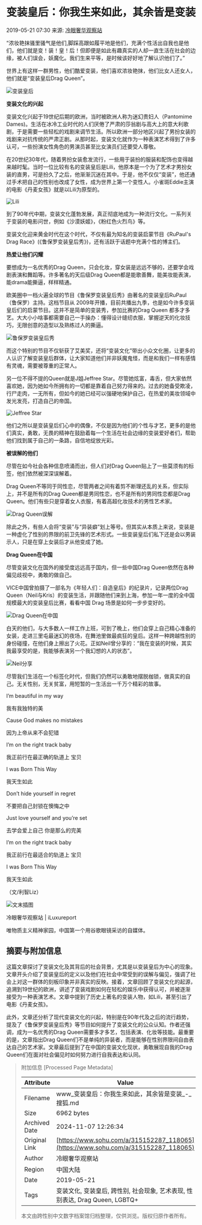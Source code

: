 # 变装皇后：你我生来如此，其余皆是变装

2019-05-21 07:30 来源: [冷眼奢华观察站](https://www.sohu.com/a/315152287_118065?spm=smpc.content-abroad.content.1.1730982316604uu50aJ0)

“浓妆艳抹骚里骚气是他们,脚踩高跟如履平地是他们，充满个性活出自我也是他们，他们就是变！装！皇！后！但即便是如此有趣真实的人却一直生活在社会的边缘，被人们误会，妖魔化。我们生来平等，是时候该好好地了解认识他们了。”

世界上有这样一群男性，他们酷爱变装，他们喜欢浓妆艳抹，他们比女人还女人，他们就是“变装皇后Drag Queen”。

![变装皇后](//5b0988e595225.cdn.sohucs.com/images/20190520/16b6d81a556f4eb9b309376930a0db33.jpeg)

**变装文化的兴起**

变装文化兴起于19世纪后期的欧洲，当时被欧洲人称为迷幻贵妇人（Pantomime Dames)。生活在冰冷工业时代的人们厌倦了严肃的莎翁剧与高大上的意大利歌剧，于是需要一些轻松的戏剧来调节生活。所以欧洲一部分地区兴起了男扮女装的戏剧来对抗传统的严肃正剧。从那时起，变装文化就作为一种表演艺术得到了许多认可，一些扮演女性角色的男演员甚至比女演员们还要受人尊敬。

在20世纪30年代，随着男扮女装愈发流行，一些用于装扮的服装和配饰也变得越来越时髦。当时一位比较有名的变装皇后是Lili，他原本是一个为了艺术才男扮女装的直男，可是扮久了之后，他渐渐沉迷在其中。于是，他不仅仅“变装”，他还通过手术把自己的性别也改成了女性，成为世界上第一个变性人。小雀斑Eddie主演的电影《丹麦女孩》就是以Lili为原型的。 

![Lili](//5b0988e595225.cdn.sohucs.com/images/20190520/f8ed2ddf6bf344e28eb58c6a27e3bb11.jpeg)

到了90年代中期，变装文化蓬勃发展，真正彻底地成为一种流行文化。一系列关于变装的电影问世，例如《沙漠妖姬》，《粉红色火烈鸟》等。

变装文化迎来黄金时代在这个时代，不仅有最为知名的变装启蒙节目《RuPaul's Drag Race》(《鲁保罗变装皇后秀》)，还有活跃于话题中充满个性的博主们。

**热爱让他们闪耀**

要想成为一名优秀的Drag Queen，只会化妆，穿女装是远远不够的，还要学会戏剧表演和舞蹈等。许多著名的天后级Drag Queen都是能歌善舞，能美妆能表演，能drama能撕逼，样样精通。

欧美圈中一档火遍全球的节目《鲁保罗变装皇后秀》由著名的变装皇后RuPaul（鲁保罗）主持。这档节目从 2009年开播，目前共播出九季，也是如今许多变装皇后们的启蒙节目。这并不是简单的变装秀，参加比赛的Drag Queen 都多才多艺。大大小小啥事都需要自己一手操办：懂得设计缝纫衣服，掌握逆天的化妆技巧，无限创意的造型以及熟练过人的撕逼。

![鲁保罗变装皇后秀](//5b0988e595225.cdn.sohucs.com/images/20190520/256dc6e7cdba4f67b8d52b6e94c8ce12.jpeg)

而这个特别的节目不仅斩获了艾美奖，还将“变装文化”带出小众文化圈，让更多的人认识了解变装皇后群体，让大家知道他们并非妖魔鬼怪，而是和我们一样有感情有灵魂，需要被尊重的正常人。

另一位不得不提的Queen就是J姐Jeffree Star。尽管她炫富，毒舌，但大家依然喜欢她，因为她如今所拥有的一切都是靠着自己努力得来的。过去的她备受欺凌，行尸走肉，一无所有，但如今的她已经可以强硬地保护自己，在热爱的美妆领域中发光发亮，打造自己的帝国。

![Jeffree Star](//5b0988e595225.cdn.sohucs.com/images/20190520/27df678e2da7494e94273faeb49eaaaf.jpeg)

他们之所以是变装皇后们心中的偶像，不仅是因为他们的个性与才艺，更多的是他们真实，勇敢，无畏的精神在鼓励着每一个生活在社会边缘的变装爱好者们，帮助他们找到属于自己的一条路，自信地绽放光彩。

**被误解的他们**

尽管在如今社会各种信息喷涌而出，但人们对Drag Queen贴上了一些莫须有的标签，他们依然被深深误解着。

Drag Queen不等同于同性恋，尽管两者之间有着剪不断理还乱的关系，但实际上，并不是所有的Drag Queen都是男同性恋，也不是所有的男同性恋都是Drag Queen。他们有些只是穿着女人衣服，有着高超化妆技术的男性艺术家。

![Drag Queen误解](//5b0988e595225.cdn.sohucs.com/images/20190520/9599bc4413544d369f75cd820e245aaa.jpeg)

除此之外，有些人会将“变装”与“异装癖”划上等号。但其实从本质上来说，变装是一种虚化了性别的界限的前卫先锋的艺术形式。一些变装皇后们私下还是会以男装示人，只是在穿上女装后才从他变成了她。

**Drag Queen在中国**

尽管变装文化在国外的接受度远远高于国内，但一些中国Drag Queen依然在各种偏见歧视中，勇敢的做自己。

VICE中国曾拍摄了一部名为《年轻人们：自造皇后》的纪录片，记录两位Drag Queen（Neil与Kris）的变装生活，并跟随他们来到上海，参加一年一度的全中国规模最大的变装皇后比赛，看看中国 Drag 场景是如何一步步变好的。

![Drag Queen在中国](//5b0988e595225.cdn.sohucs.com/images/20190520/f70657c0be1041f0beb0cf2068860e42.jpeg)

白天的他们，与大多数人一样工作上班，可到了晚上，他们会穿上自己精心准备的女装，走进三里屯最迷幻的夜场，在舞池里做最疯狂的皇后。这样一种跨越性别的身份碰撞，在他们身上擦出了火花。正如Neil曾分享的：“我在变装的时候，其实我最享受的是，我能够表演另一个我幻想的人的状态”。

![Neil分享](//5b0988e595225.cdn.sohucs.com/images/20190520/e499c0c1607041b6ba8e74dc0b355fe4.jpeg)

尽管我们生活在一个标签化时代，但我们仍然可以勇敢地摆脱枷锁，做真实的自己。无关性别，无关贫富，用短暂的一生活出一千万个精彩的故事。

I’m beautiful in my way

我有我独特的美

Cause God makes no mistakes

因为上帝从来不会犯错

I’m on the right track baby

我正前行在最正确的轨道上 宝贝

I was Born This Way

我天生如此

Don’t hide yourself in regret

不要把自己封锁在懊悔之中

Just love yourself and you’re set

去学会爱上自己 你是那么的完美

I’m on the right track baby

我正前行在最适合的轨道上 宝贝

I was Born This Way

我天生如此

（文/利智Liz）

![文末插图](//5b0988e595225.cdn.sohucs.com/images/20190520/3e730375df074b7eb3fd20b01ab2e68b.jpeg)

冷眼奢华观察站 | iLuxureport

唯物质主义精神家园，中国第一个用谷歌眼镜采访的自媒体。

## 摘要与附加信息

<!-- tcd_abstract -->
这篇文章探讨了变装文化及其背后的社会背景，尤其是以变装皇后为中心的现象。文章开头介绍了变装皇后的定义以及他们在社会中常受到的误解与偏见，强调了社会上对这一群体的刻板印象并非真实的反映。接着，文章回顾了变装文化的起源，追溯到19世纪的欧洲，讲述了变装戏剧如何在轻松的娱乐中获得认可，并被逐渐接受为一种表演艺术。文章中提到了历史上著名的变装人物，如Lili，甚至引出了电影《丹麦女孩》。

此外，文章还分析了现代变装文化的兴起，特别是在90年代及之后的流行趋势，提及了《鲁保罗变装皇后秀》等节目如何提升了变装文化的公众认知。作者还强调，成为一名优秀的Drag Queen需要多才多艺，包括表演、化妆等技能。最重要的是，文章指出Drag Queen们不是单纯的异装者，而是能够在性别界限间自由表达自己的艺术家。文章最后提到了在中国的变装文化现状，勇敢展现自我的Drag Queen们在面对社会偏见时如何努力进行自我表达和认同。
<!-- tcd_abstract_end -->

> 附加信息 [Processed Page Metadata]
>
> | Attribute       | Value                                  |
> |-----------------|----------------------------------------|
> | Filename        | www_变装皇后：你我生来如此，其余皆是变装_-_搜狐.md                             |
> | Size            | 6962 bytes                           |
> | Archived Date   | 2024-11-07 12:26:34                             |
> | Original Link   | [https://www.sohu.com/a/315152287_118065](https://www.sohu.com/a/315152287_118065)                       |
> | Author          | 冷眼奢华观察站                               |
> | Region          | 中国大陆                               |
> | Date            | 2019-05-21                                 |
> | Tags            | 变装文化, 变装皇后, 跨性别, 社会现象, 艺术表现, 性别表达, Drag Queen, LGBTQ+                                 |
>
> 本文由跨性别中文数字档案馆归档整理，仅供浏览。版权归原作者所有。
>